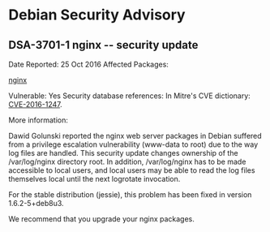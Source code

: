 
Debian Security Advisory
========================


DSA-3701-1 nginx -- security update
-----------------------------------



Date Reported:
25 Oct 2016
Affected Packages:

[nginx](https://packages.debian.org/src:nginx)

Vulnerable:
Yes
Security database references:
In Mitre's CVE dictionary: [CVE-2016-1247](https://security-tracker.debian.org/tracker/CVE-2016-1247).  

More information:

Dawid Golunski reported the nginx web server packages in Debian
suffered from a privilege escalation vulnerability (www-data to root)
due to the way log files are handled. This security update changes
ownership of the /var/log/nginx directory root. In addition,
/var/log/nginx has to be made accessible to local users, and local
users may be able to read the log files themselves local until the
next logrotate invocation.


For the stable distribution (jessie), this problem has been fixed in
version 1.6.2-5+deb8u3.


We recommend that you upgrade your nginx packages.





